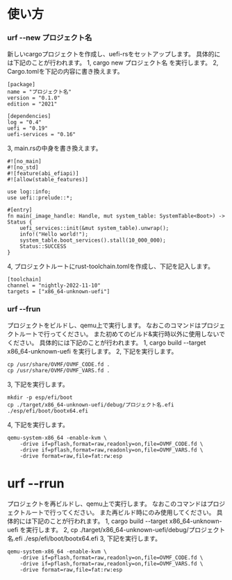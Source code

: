 # 使い方
### urf --new プロジェクト名
新しいcargoプロジェクトを作成し、uefi-rsをセットアップします。
具体的には下記のことが行われます。
1, cargo new プロジェクト名 を実行します。
2, Cargo.tomlを下記の内容に書き換えます。
```
[package]
name = "プロジェクト名"
version = "0.1.0"
edition = "2021"

[dependencies]
log = "0.4"
uefi = "0.19"
uefi-services = "0.16"
```
3, main.rsの中身を書き換えます。

```
#![no_main]
#![no_std]
#![feature(abi_efiapi)]
#![allow(stable_features)]

use log::info;
use uefi::prelude::*;

#[entry]
fn main(_image_handle: Handle, mut system_table: SystemTable<Boot>) -> Status {
    uefi_services::init(&mut system_table).unwrap();
    info!("Hello world!");
    system_table.boot_services().stall(10_000_000);
    Status::SUCCESS
}
```
4, プロジェクトルートにrust-toolchain.tomlを作成し、下記を記入します。
```
[toolchain]
channel = "nightly-2022-11-10"
targets = ["x86_64-unknown-uefi"]
```

### urf --frun
プロジェクトをビルドし、qemu上で実行します。
なおこのコマンドはプロジェクトルートで行ってください。
また初めてのビルド&実行時以外に使用しないでください。
具体的には下記のことが行われます。
1, cargo build --target x86_64-unknown-uefi を実行します。
2, 下記を実行します。
```
cp /usr/share/OVMF/OVMF_CODE.fd .
cp /usr/share/OVMF/OVMF_VARS.fd .
```
3, 下記を実行します。
```
mkdir -p esp/efi/boot
cp ./target/x86_64-unknown-uefi/debug/プロジェクト名.efi ./esp/efi/boot/bootx64.efi
```
4, 下記を実行します。
```
qemu-system-x86_64 -enable-kvm \
    -drive if=pflash,format=raw,readonly=on,file=OVMF_CODE.fd \
    -drive if=pflash,format=raw,readonly=on,file=OVMF_VARS.fd \
    -drive format=raw,file=fat:rw:esp
```

# urf --rrun
プロジェクトを再ビルドし、qemu上で実行します。
なおこのコマンドはプロジェクトルートで行ってください。
また再ビルド時にのみ使用してください。
具体的には下記のことが行われます。
1, cargo build --target x86_64-unknown-uefi を実行します。
2, cp ./target/x86_64-unknown-uefi/debug/プロジェクト名.efi  ./esp/efi/boot/bootx64.efi
3, 下記を実行します。
```
qemu-system-x86_64 -enable-kvm \
    -drive if=pflash,format=raw,readonly=on,file=OVMF_CODE.fd \
    -drive if=pflash,format=raw,readonly=on,file=OVMF_VARS.fd \
    -drive format=raw,file=fat:rw:esp
```
